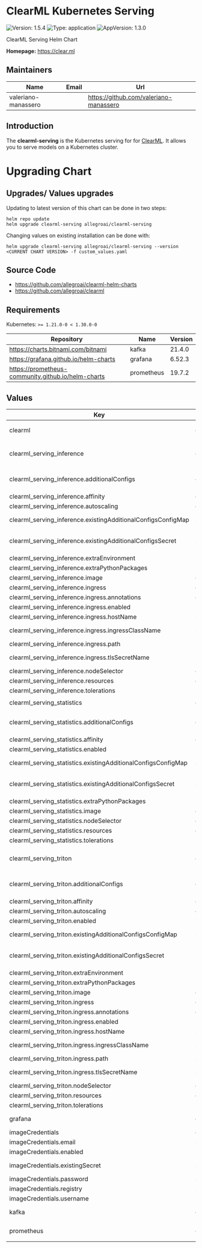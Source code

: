 # ClearML Kubernetes Serving

![Version: 1.5.4](https://img.shields.io/badge/Version-1.5.4-informational?style=flat-square) ![Type: application](https://img.shields.io/badge/Type-application-informational?style=flat-square) ![AppVersion: 1.3.0](https://img.shields.io/badge/AppVersion-1.3.0-informational?style=flat-square)

ClearML Serving Helm Chart

**Homepage:** <https://clear.ml>

## Maintainers

| Name | Email | Url |
| ---- | ------ | --- |
| valeriano-manassero |  | <https://github.com/valeriano-manassero> |

## Introduction

The **clearml-serving** is the Kubernetes serving for for [ClearML](https://github.com/allegroai/clearml-serving).
It allows you to serve models on a Kubernetes cluster.

# Upgrading Chart

## Upgrades/ Values upgrades

Updating to latest version of this chart can be done in two steps:

```
helm repo update
helm upgrade clearml-serving allegroai/clearml-serving
```

Changing values on existing installation can be done with:

```
helm upgrade clearml-serving allegroai/clearml-serving --version <CURRENT CHART VERSION> -f custom_values.yaml
```

## Source Code

* <https://github.com/allegroai/clearml-helm-charts>
* <https://github.com/allegroai/clearml>

## Requirements

Kubernetes: `>= 1.21.0-0 < 1.30.0-0`

| Repository | Name | Version |
|------------|------|---------|
| https://charts.bitnami.com/bitnami | kafka | 21.4.0 |
| https://grafana.github.io/helm-charts | grafana | 6.52.3 |
| https://prometheus-community.github.io/helm-charts | prometheus | 19.7.2 |

## Values

| Key | Type | Default | Description |
|-----|------|---------|-------------|
| clearml | object | `{"apiAccessKey":"ClearML API Access Key","apiHost":"http://clearml-server-apiserver:8008","apiSecretKey":"ClearML API Secret Key","defaultBaseServeUrl":"http://127.0.0.1:8080/serve","filesHost":"http://clearml-server-fileserver:8081","kafkaServeUrl":"","servingTaskId":"ClearML Serving Task ID","webHost":"http://clearml-server-webserver:80"}` | ClearMl generic configurations |
| clearml_serving_inference | object | `{"additionalConfigs":{},"affinity":{},"autoscaling":{"enabled":false,"maxReplicas":11,"minReplicas":1,"targetCPU":50,"targetMemory":50},"existingAdditionalConfigsConfigMap":"","existingAdditionalConfigsSecret":"","extraEnvironment":[],"extraPythonPackages":[],"image":{"repository":"allegroai/clearml-serving-inference","tag":"1.3.0"},"ingress":{"annotations":{},"enabled":false,"hostName":"serving.clearml.127-0-0-1.nip.io","ingressClassName":"","path":"/","tlsSecretName":""},"nodeSelector":{},"resources":{},"tolerations":[]}` | ClearML serving inference configurations |
| clearml_serving_inference.additionalConfigs | object | `{}` | files declared in this parameter will be mounted on internal folder /opt/clearml/config and read by pod (examples in values.yaml) if not overridden by existingAdditionalConfigsSecret |
| clearml_serving_inference.affinity | object | `{}` | Affinity configuration |
| clearml_serving_inference.autoscaling | object | `{"enabled":false,"maxReplicas":11,"minReplicas":1,"targetCPU":50,"targetMemory":50}` | Autoscaling configuration |
| clearml_serving_inference.existingAdditionalConfigsConfigMap | string | `""` | reference for files declared in existing ConfigMap will be mounted and read by pod (examples in values.yaml) |
| clearml_serving_inference.existingAdditionalConfigsSecret | string | `""` | reference for files declared in existing Secret will be mounted and read by pod (examples in values.yaml) if not overridden by existingAdditionalConfigsConfigMap |
| clearml_serving_inference.extraEnvironment | list | `[]` | Extra environment variables |
| clearml_serving_inference.extraPythonPackages | list | `[]` | Extra Python Packages to be installed in running pods |
| clearml_serving_inference.image | object | `{"repository":"allegroai/clearml-serving-inference","tag":"1.3.0"}` | Container Image |
| clearml_serving_inference.ingress | object | `{"annotations":{},"enabled":false,"hostName":"serving.clearml.127-0-0-1.nip.io","ingressClassName":"","path":"/","tlsSecretName":""}` | Ingress exposing configurations |
| clearml_serving_inference.ingress.annotations | object | `{}` | Ingress annotations |
| clearml_serving_inference.ingress.enabled | bool | `false` | Enable/Disable ingress |
| clearml_serving_inference.ingress.hostName | string | `"serving.clearml.127-0-0-1.nip.io"` | Ingress hostname domain |
| clearml_serving_inference.ingress.ingressClassName | string | `""` | ClassName (must be defined if no default ingressClassName is available) |
| clearml_serving_inference.ingress.path | string | `"/"` | Ingress root path url |
| clearml_serving_inference.ingress.tlsSecretName | string | `""` | Reference to secret containing TLS certificate. If set, it enables HTTPS on ingress rule. |
| clearml_serving_inference.nodeSelector | object | `{}` | Node Selector configuration |
| clearml_serving_inference.resources | object | `{}` | Pod resources definition |
| clearml_serving_inference.tolerations | list | `[]` | Tolerations configuration |
| clearml_serving_statistics | object | `{"additionalConfigs":{},"affinity":{},"enabled":true,"existingAdditionalConfigsConfigMap":"","existingAdditionalConfigsSecret":"","extraEnvironment":[],"extraPythonPackages":[],"image":{"repository":"allegroai/clearml-serving-statistics","tag":"1.3.0"},"nodeSelector":{},"resources":{},"tolerations":[]}` | ClearML serving statistics configurations |
| clearml_serving_statistics.additionalConfigs | object | `{}` | files declared in this parameter will be mounted on internal folder /opt/clearml/config and read by pod (examples in values.yaml) if not overridden by existingAdditionalConfigsSecret |
| clearml_serving_statistics.affinity | object | `{}` | Affinity configuration |
| clearml_serving_statistics.enabled | bool | `true` | Enable ClearML Serving Statistics |
| clearml_serving_statistics.existingAdditionalConfigsConfigMap | string | `""` | reference for files declared in existing ConfigMap will be mounted and read by pod (examples in values.yaml) |
| clearml_serving_statistics.existingAdditionalConfigsSecret | string | `""` | reference for files declared in existing Secret will be mounted and read by pod (examples in values.yaml) if not overridden by existingAdditionalConfigsConfigMap |
| clearml_serving_statistics.extraPythonPackages | list | `[]` | Extra Python Packages to be installed in running pods |
| clearml_serving_statistics.image | object | `{"repository":"allegroai/clearml-serving-statistics","tag":"1.3.0"}` | Container Image |
| clearml_serving_statistics.nodeSelector | object | `{}` | Node Selector configuration |
| clearml_serving_statistics.resources | object | `{}` | Pod resources definition |
| clearml_serving_statistics.tolerations | list | `[]` | Tolerations configuration |
| clearml_serving_triton | object | `{"additionalConfigs":{},"affinity":{},"autoscaling":{"enabled":false,"maxReplicas":11,"minReplicas":1,"targetCPU":50,"targetMemory":50},"enabled":true,"existingAdditionalConfigsConfigMap":"","existingAdditionalConfigsSecret":"","extraEnvironment":[],"extraPythonPackages":[],"image":{"repository":"allegroai/clearml-serving-triton","tag":"1.3.0"},"ingress":{"annotations":{},"enabled":false,"hostName":"serving-grpc.clearml.127-0-0-1.nip.io","ingressClassName":"","path":"/","tlsSecretName":""},"nodeSelector":{},"resources":{},"tolerations":[]}` | ClearML serving Triton configurations |
| clearml_serving_triton.additionalConfigs | object | `{}` | files declared in this parameter will be mounted on internal folder /opt/clearml/config and read by pod (examples in values.yaml) if not overridden by existingAdditionalConfigsSecret |
| clearml_serving_triton.affinity | object | `{}` | Affinity configuration |
| clearml_serving_triton.autoscaling | object | `{"enabled":false,"maxReplicas":11,"minReplicas":1,"targetCPU":50,"targetMemory":50}` | Autoscaling configuration |
| clearml_serving_triton.enabled | bool | `true` | Triton pod creation enable/disable |
| clearml_serving_triton.existingAdditionalConfigsConfigMap | string | `""` | reference for files declared in existing ConfigMap will be mounted and read by pod (examples in values.yaml) |
| clearml_serving_triton.existingAdditionalConfigsSecret | string | `""` | reference for files declared in existing Secret will be mounted and read by pod (examples in values.yaml) if not overridden by existingAdditionalConfigsConfigMap |
| clearml_serving_triton.extraEnvironment | list | `[]` | Extra environment variables |
| clearml_serving_triton.extraPythonPackages | list | `[]` | Extra Python Packages to be installed in running pods |
| clearml_serving_triton.image | object | `{"repository":"allegroai/clearml-serving-triton","tag":"1.3.0"}` | Container Image |
| clearml_serving_triton.ingress | object | `{"annotations":{},"enabled":false,"hostName":"serving-grpc.clearml.127-0-0-1.nip.io","ingressClassName":"","path":"/","tlsSecretName":""}` | Ingress exposing configurations |
| clearml_serving_triton.ingress.annotations | object | `{}` | Ingress annotations |
| clearml_serving_triton.ingress.enabled | bool | `false` | Enable/Disable ingress |
| clearml_serving_triton.ingress.hostName | string | `"serving-grpc.clearml.127-0-0-1.nip.io"` | Ingress hostname domain |
| clearml_serving_triton.ingress.ingressClassName | string | `""` | ClassName (must be defined if no default ingressClassName is available) |
| clearml_serving_triton.ingress.path | string | `"/"` | Ingress root path url |
| clearml_serving_triton.ingress.tlsSecretName | string | `""` | Reference to secret containing TLS certificate. If set, it enables HTTPS on ingress rule. |
| clearml_serving_triton.nodeSelector | object | `{}` | Node Selector configuration |
| clearml_serving_triton.resources | object | `{}` | Pod resources definition |
| clearml_serving_triton.tolerations | list | `[]` | Tolerations configuration |
| grafana | object | `{"adminPassword":"clearml","adminUser":"admin","datasources":{"datasources.yaml":{"apiVersion":1,"datasources":[{"access":"proxy","isDefault":true,"name":"Prometheus","type":"prometheus","url":"http://{{ .Release.Name }}-prometheus-server"}]}},"enabled":true}` | Configuration from https://github.com/grafana/helm-charts/blob/main/charts/grafana/values.yaml |
| imageCredentials | object | `{"email":"someone@host.com","enabled":false,"existingSecret":"","password":"pwd","registry":"docker.io","username":"someone"}` | Private image registry configuration |
| imageCredentials.email | string | `"someone@host.com"` | Email |
| imageCredentials.enabled | bool | `false` | Use private authentication mode |
| imageCredentials.existingSecret | string | `""` | If this is set, chart will not generate a secret but will use what is defined here |
| imageCredentials.password | string | `"pwd"` | Registry password |
| imageCredentials.registry | string | `"docker.io"` | Registry name |
| imageCredentials.username | string | `"someone"` | Registry username |
| kafka | object | `{"enabled":true}` | Configuration from https://github.com/bitnami/charts/blob/main/bitnami/kafka/values.yaml |
| prometheus | object | `{"enabled":true,"extraScrapeConfigs":"- job_name: \"{{ .Release.Name }}-stats\"\n  static_configs:\n    - targets:\n      - \"{{ .Release.Name }}-statistics:9999\"\n","kube-state-metrics":{"enabled":false},"prometheus-node-exporter":{"enabled":false},"prometheus-pushgateway":{"enabled":false},"serverFiles":{"prometheus.yml":{"scrape_configs":[{"job_name":"prometheus","static_configs":[{"targets":["localhost:9090"]}]}]}}}` | Configuration from https://github.com/prometheus-community/helm-charts/blob/main/charts/prometheus/values.yaml |
